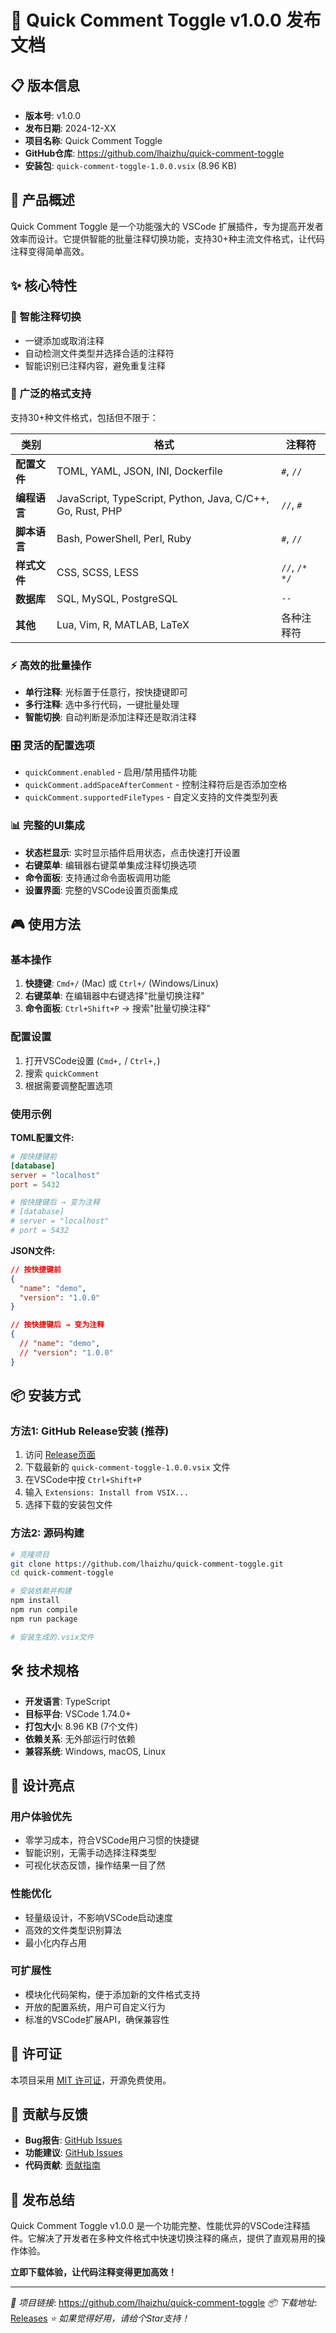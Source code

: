# 🎉 Quick Comment Toggle v1.0.0 发布文档

## 📋 版本信息

- **版本号**: v1.0.0
- **发布日期**: 2024-12-XX
- **项目名称**: Quick Comment Toggle
- **GitHub仓库**: https://github.com/lhaizhu/quick-comment-toggle
- **安装包**: `quick-comment-toggle-1.0.0.vsix` (8.96 KB)

## 🚀 产品概述

Quick Comment Toggle 是一个功能强大的 VSCode 扩展插件，专为提高开发者效率而设计。它提供智能的批量注释切换功能，支持30+种主流文件格式，让代码注释变得简单高效。

## ✨ 核心特性

### 🎯 智能注释切换
- 一键添加或取消注释
- 自动检测文件类型并选择合适的注释符
- 智能识别已注释内容，避免重复注释

### 📁 广泛的格式支持
支持30+种文件格式，包括但不限于：

| 类别 | 格式 | 注释符 |
|------|------|--------|
| **配置文件** | TOML, YAML, JSON, INI, Dockerfile | `#`, `//` |
| **编程语言** | JavaScript, TypeScript, Python, Java, C/C++, Go, Rust, PHP | `//`, `#` |
| **脚本语言** | Bash, PowerShell, Perl, Ruby | `#`, `//` |
| **样式文件** | CSS, SCSS, LESS | `//`, `/* */` |
| **数据库** | SQL, MySQL, PostgreSQL | `--` |
| **其他** | Lua, Vim, R, MATLAB, LaTeX | 各种注释符 |

### ⚡ 高效的批量操作
- **单行注释**: 光标置于任意行，按快捷键即可
- **多行注释**: 选中多行代码，一键批量处理
- **智能切换**: 自动判断是添加注释还是取消注释

### 🎛️ 灵活的配置选项
- `quickComment.enabled` - 启用/禁用插件功能
- `quickComment.addSpaceAfterComment` - 控制注释符后是否添加空格
- `quickComment.supportedFileTypes` - 自定义支持的文件类型列表

### 📊 完整的UI集成
- **状态栏显示**: 实时显示插件启用状态，点击快速打开设置
- **右键菜单**: 编辑器右键菜单集成注释切换选项
- **命令面板**: 支持通过命令面板调用功能
- **设置界面**: 完整的VSCode设置页面集成

## 🎮 使用方法

### 基本操作
1. **快捷键**: `Cmd+/` (Mac) 或 `Ctrl+/` (Windows/Linux)
2. **右键菜单**: 在编辑器中右键选择"批量切换注释"
3. **命令面板**: `Ctrl+Shift+P` → 搜索"批量切换注释"

### 配置设置
1. 打开VSCode设置 (`Cmd+,` / `Ctrl+,`)
2. 搜索 `quickComment`
3. 根据需要调整配置选项

### 使用示例

**TOML配置文件:**
```toml
# 按快捷键前
[database]
server = "localhost"
port = 5432

# 按快捷键后 → 变为注释
# [database]
# server = "localhost"
# port = 5432
```

**JSON文件:**
```json
// 按快捷键前
{
  "name": "demo",
  "version": "1.0.0"
}

// 按快捷键后 → 变为注释
{
  // "name": "demo",
  // "version": "1.0.0"
}
```

## 📦 安装方式

### 方法1: GitHub Release安装 (推荐)
1. 访问 [Release页面](https://github.com/lhaizhu/quick-comment-toggle/releases)
2. 下载最新的 `quick-comment-toggle-1.0.0.vsix` 文件
3. 在VSCode中按 `Ctrl+Shift+P`
4. 输入 `Extensions: Install from VSIX...`
5. 选择下载的安装包文件

### 方法2: 源码构建
```bash
# 克隆项目
git clone https://github.com/lhaizhu/quick-comment-toggle.git
cd quick-comment-toggle

# 安装依赖并构建
npm install
npm run compile
npm run package

# 安装生成的.vsix文件
```

## 🛠️ 技术规格

- **开发语言**: TypeScript
- **目标平台**: VSCode 1.74.0+
- **打包大小**: 8.96 KB (7个文件)
- **依赖关系**: 无外部运行时依赖
- **兼容系统**: Windows, macOS, Linux

## 🎯 设计亮点

### 用户体验优先
- 零学习成本，符合VSCode用户习惯的快捷键
- 智能识别，无需手动选择注释类型
- 可视化状态反馈，操作结果一目了然

### 性能优化
- 轻量级设计，不影响VSCode启动速度
- 高效的文件类型识别算法
- 最小化内存占用

### 可扩展性
- 模块化代码架构，便于添加新的文件格式支持
- 开放的配置系统，用户可自定义行为
- 标准的VSCode扩展API，确保兼容性

## 📄 许可证

本项目采用 [MIT 许可证](https://github.com/lhaizhu/quick-comment-toggle/blob/main/LICENSE)，开源免费使用。

## 🤝 贡献与反馈

- **Bug报告**: [GitHub Issues](https://github.com/lhaizhu/quick-comment-toggle/issues)
- **功能建议**: [GitHub Issues](https://github.com/lhaizhu/quick-comment-toggle/issues)
- **代码贡献**: [贡献指南](https://github.com/lhaizhu/quick-comment-toggle/blob/main/CONTRIBUTING.md)

## 🎊 发布总结

Quick Comment Toggle v1.0.0 是一个功能完整、性能优异的VSCode注释插件。它解决了开发者在多种文件格式中快速切换注释的痛点，提供了直观易用的操作体验。

**立即下载体验，让代码注释变得更加高效！**

---

*🔗 项目链接*: https://github.com/lhaizhu/quick-comment-toggle
*📦 下载地址*: [Releases](https://github.com/lhaizhu/quick-comment-toggle/releases)
*⭐ 如果觉得好用，请给个Star支持！*